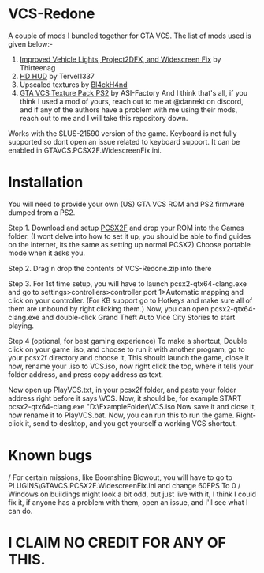 # VCS-Redone
A couple of mods I bundled together for GTA VCS. The list of mods used is given below:-
1. [Improved Vehicle Lights, Project2DFX, and Widescreen Fix](https://github.com/ThirteenAG/WidescreenFixesPack/releases?q=Grand+Theft+Auto+Vice+City+Stories+Widescreen+Fix+%5BPCSX2F%5D&expanded=true) by Thirteenag
2. [HD HUD](https://gtaforums.com/topic/983317-grand-theft-auto-vice-city-stories-hd-hud-for-pcsx2/) by Tervel1337
3. Upscaled textures by [Bl4ckH4nd](https://gbatemp.net/members/bl4ckh4nd.609354)
4. [GTA VCS Texture Pack PS2](https://github.com/ASI-Factory/GTA-VCS-Texture-Pack-PS2) by ASI-Factory
And I think that's all, if you think I used a mod of yours, reach out to me at @danrekt on discord, and if any of the authors have a problem with me using their mods, reach out to me and I will take this repository down.

Works with the SLUS-21590 version of the game.
Keyboard is not fully supported so dont open an issue related to keyboard support. It can be enabled in GTAVCS.PCSX2F.WidescreenFix.ini.

# Installation

You will need to provide your own (US) GTA VCS ROM and PS2 firmware dumped from a PS2.

Step 1. Download and setup [PCSX2F](https://github.com/ASI-Factory/PCSX2-Fork-With-Plugins/releases/download/latest/PCSX2Fork-Windows-x64-Clang-SSE4.zip) and drop your ROM into the Games folder. (I wont delve into how to set it up, you should be able to find guides on the internet, its the same as setting up normal PCSX2) Choose portable mode when it asks you.

Step 2. Drag'n drop the contents of VCS-Redone.zip into there

Step 3. For 1st time setup, you will have to launch pcsx2-qtx64-clang.exe and go to settings>controllers>controller port 1>Automatic mapping and click on your controller.
                                  (For KB support go to Hotkeys and make sure all of them are unbound by right clicking them.)
             Now, you can open pcsx2-qtx64-clang.exe and double-click Grand Theft Auto Vice City Stories to start playing.

Step 4 (optional, for best gaming experience) To make a shortcut,
                            Double click on your game .iso, and choose to run it with another program, go to your pcsx2f directory and choose it,
              This should launch the game, close it now, rename your .iso to VCS.iso, now right click the top, where it tells your folder address, and press copy address as text.

Now open up PlayVCS.txt, in your pcsx2f folder, and paste your folder address right before it says \VCS. Now, it should be, for example
                        START pcsx2-qtx64-clang.exe "D:\ExampleFolder\VCS.iso
Now save it and close it, now rename it to PlayVCS.bat. Now, you can run this to run the game.
Right-click it, send to desktop, and you got yourself a working VCS shortcut.

# Known bugs

/ For certain missions, like Boomshine Blowout, you will have to go to PLUGINS\GTAVCS.PCSX2F.WidescreenFix.ini and change 60FPS To 0
/ Windows on buildings might look a bit odd, but just live with it, I think I could fix it, if anyone has a problem with them, open an issue, and I'll see what I can do.

# I CLAIM NO CREDIT FOR ANY OF THIS.
